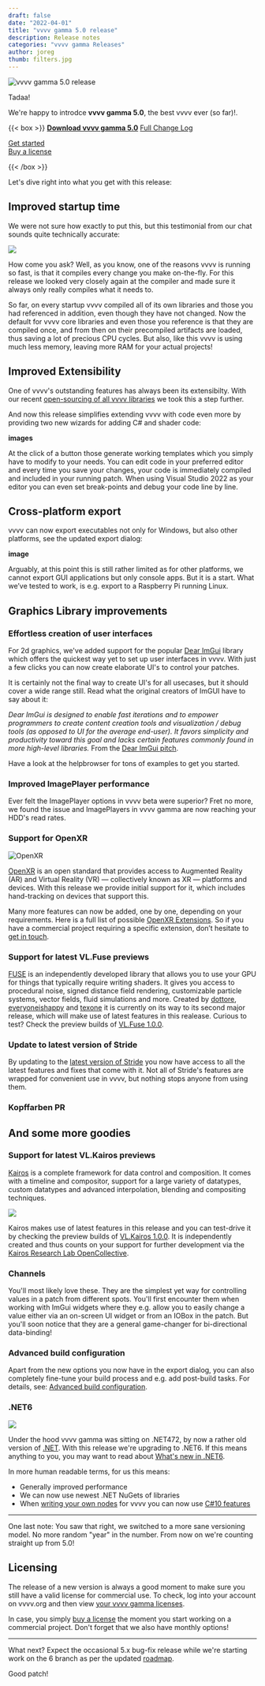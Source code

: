 ```yaml
---
draft: false
date: "2022-04-01"
title: "vvvv gamma 5.0 release"
description: Release notes
categories: "vvvv gamma Releases"
author: joreg
thumb: filters.jpg
---
```


![vvvv gamma 5.0 release](filters.jpg "")

Tadaa!

We're happy to introdce **vvvv gamma 5.0**, the best vvvv ever (so far)!.

{{< box >}}
__[Download vvvv gamma 5.0](http://visualprogramming.net/#Download|)__
[Full Change Log](https://thegraybook.vvvv.org/changelog/5.x.html)

[Get started](https://thegraybook.vvvv.org/reference/getting-started/overview.html)  
[Buy a license](https://store.vvvv.org)

{{< /box >}}

Let's dive right into what you get with this release:

## Improved startup time
We were not sure how exactly to put this, but this testimonial from our chat sounds quite technically accurate:

![](holycow.png)

How come you ask? Well, as you know, one of the reasons vvvv is running so fast, is that it compiles every change you make on-the-fly. For this release we looked very closely again at the compiler and made sure it always only really compiles what it needs to. 

So far, on every startup vvvv compiled all of its own libraries and those you had referenced in addition, even though they have not changed. Now the default for vvvv core libraries and even those you reference is that they are compiled once, and from then on their precompiled artifacts are loaded, thus saving a lot of precious CPU cycles. But also, like this vvvv is using much less memory, leaving more RAM for your actual projects!

## Improved Extensibility

One of vvvv's outstanding features has always been its extensibilty. With our recent [open-sourcing of all vvvv libraries](https://visualprogramming.net/blog/2023/introducing-vl.standardlibs/) we took this a step further. 

And now this release simplifies extending vvvv with code even more by providing two new wizards for adding C# and shader code:

**images**

At the click of a button those generate working templates which you simply have to modify to your needs. You can edit code in your preferred editor and every time you save your changes, your code is immediately compiled and included in your running patch. When using Visual Studio 2022 as your editor you can even set break-points and debug your code line by line.

## Cross-platform export

vvvv can now export executables not only for Windows, but also other platforms, see the updated export dialog:

**image**

Arguably, at this point this is still rather limited as for other platforms, we cannot export GUI applications but only console apps. But it is a start. What we’ve tested to work, is e.g. export to a Raspberry Pi running Linux. 

## Graphics Library improvements

### Effortless creation of user interfaces

For 2d graphics, we've added support for the popular [Dear ImGui](https://github.com/ocornut/imgui) library which offers the quickest way yet to set up user interfaces in vvvv. With just a few clicks you can now create elaborate UI's to control your patches. 

It is certainly not the final way to create UI's for all usecases, but it should cover a wide range still. Read what the original creators of ImGUI have to say about it:

*Dear ImGui is designed to enable fast iterations and to empower programmers to create content creation tools and visualization / debug tools (as opposed to UI for the average end-user). It favors simplicity and productivity toward this goal and lacks certain features commonly found in more high-level libraries.* From the [Dear ImGui pitch](https://github.com/ocornut/imgui#the-pitch).

Have a look at the helpbrowser for tons of examples to get you started.

### Improved ImagePlayer performance

Ever felt the ImagePlayer options in vvvv beta were superior? Fret no more, we found the issue and ImagePlayers in vvvv gamma are now reaching your HDD's read rates. 

### Support for OpenXR
![OpenXR](OpenXR_170px_Feb17.png)

[OpenXR](https://www.khronos.org/OpenXR/) is an open standard that provides access to Augmented Reality (AR) and Virtual Reality (VR) — collectively known as XR — platforms and devices. With this release we provide initial support for it, which includes hand-tracking on devices that support this.

Many more features can now be added, one by one, depending on your requirements. Here is a full list of possible [OpenXR Extensions](https://www.khronos.org/registry/OpenXR/specs/1.0/html/xrspec.html#extension-appendices-list). So if you have a commercial project requiring a specific extension, don’t hesitate to [get in touch](mailto:devvvvs@vvvv.org).

### Support for latest VL.Fuse previews
[FUSE](https://www.thefuselab.io) is an independently developed library that allows you to use your GPU for things that typically require writing shaders. It gives you access to procedural noise, signed distance field rendering, customizable particle systems, vector fields, fluid simulations and more. Created by [dottore](https://vvvv.org/users/dottore), [everyoneishappy](https://vvvv.org/users/everyoneishappy) and [texone](https://vvvv.org/users/texone) it is currently on its way to its second major release, which will make use of latest features in this realease. Curious to test? Check the preview builds of [VL.Fuse 1.0.0](https://www.nuget.org/packages/VL.Fuse).

### Update to latest version of Stride
By updating to the [latest version of Stride](https://www.stride3d.net/blog/release-stride-4-1/) you now have access to all the latest features and fixes that come with it. Not all of Stride's features are wrapped for convenient use in vvvv, but nothing stops anyone from using them.

### Kopffarben PR

## And some more goodies

### Support for latest VL.Kairos previews
[Kairos](https://github.com/KairosResearchLab/Kairos) is a complete framework for data control and composition. It comes with a timeline and compositor, support for a large variety of datatypes, custom datatypes and advanced interpolation, blending and compositing techniques. 

![](kairos.png)

Kairos makes use of latest features in this release and you can test-drive it by checking the preview builds of [VL.Kairos 1.0.0](https://www.nuget.org/packages/VL.Kairos/). It is independently created and thus counts on your support for further development via the [Kairos Research Lab OpenCollective](https://opencollective.com/kairos-research-lab). 

### Channels
You'll most likely love these. They are the simplest yet way for controlling values in a patch from different spots. You'll first encounter them when working with ImGui widgets where they e.g. allow you to easily change a value either via an on-screen UI widget or from an IOBox in the patch. But you'll soon notice that they are a general game-changer for bi-directional data-binding!

### Advanced build configuration
Apart from the new options you now have in the export dialog, you can also completely fine-tune your build process and e.g. add post-build tasks. For details, see: [Advanced build configuration](https://thegraybook.vvvv.org/reference/hde/exporting.html#advanced-build-configuration).

### .NET6 
![](dotnet-logo.png)

Under the hood vvvv gamma was sitting on .NET472, by now a rather old version of [.NET](https://en.wikipedia.org/wiki/.NET). With this release we're upgrading to .NET6. If this means anything to you, you may want to read about [What's new in .NET6](https://docs.microsoft.com/en-us/dotnet/core/whats-new/dotnet-6).

In more human readable terms, for us this means:
- Generally improved performance
- We can now use newest .NET NuGets of libraries
- When [writing your own nodes](https://thegraybook.vvvv.org/reference/extending/writing-nodes.html) for vvvv you can now use [C#10 features](https://docs.microsoft.com/en-us/dotnet/csharp/whats-new/csharp-10)

---

One last note: You saw that right, we switched to a more sane versioning model. No more random "year" in the number. From now on we're counting straight up from 5.0!

## Licensing
The release of a new version is always a good moment to make sure you still have a valid license for commercial use. To check, log into your account on vvvv.org and then view [your vvvv gamma licenses](https://store.vvvv.org/licenses).

In case, you simply [buy a license](https://store.vvvv.org/) the moment you start working on a commercial project. Don't forget that we also have monthly options!

---

What next? Expect the occasional 5.x bug-fix release while we're starting work on the 6 branch as per the updated [roadmap](https://thegraybook.vvvv.org/roadmap/planned.html).

Good patch!